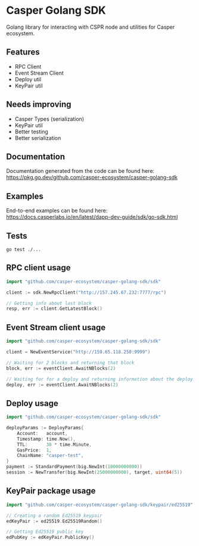 # Casper Golang SDK

Golang library for interacting with CSPR node and utilities for Casper ecosystem.

## Features
- RPC Client
- Event Stream Client
- Deploy util
- KeyPair util

## Needs improving
- Casper Types (serialization)
- KeyPair util
- Better testing
- Better serialization

## Documentation
Documentation generated from the code can be found here: https://pkg.go.dev/github.com/casper-ecosystem/casper-golang-sdk

## Examples 
End-to-end examples can be found here: https://docs.casperlabs.io/en/latest/dapp-dev-guide/sdk/go-sdk.html

## Tests

```
go test ./...
```

## RPC client usage

```go
import "github.com/casper-ecosystem/casper-golang-sdk/sdk"

client := sdk.NewRpcClient("http://157.245.67.232:7777/rpc")

// Getting info about last block
resp, err := client.GetLatestBlock()
```

## Event Stream client usage

```go
import "github.com/casper-ecosystem/casper-golang-sdk/sdk"

client = NewEventService("http://159.65.118.250:9999")

// Waiting for 2 blocks and returning that block
block, err := eventClient.AwaitNBlocks(2)

// Waiting for for a deploy and returning information about the deploy
deploy, err := eventClient.AwaitNBlocks(2)
```

## Deploy usage

```go
import "github.com/casper-ecosystem/casper-golang-sdk/sdk"

deployParams := DeployParams{
    Account:   account,
    Timestamp: time.Now(),
    TTL:       30 * time.Minute,
    GasPrice:  1,
    ChainName: "casper-test",
}
payment := StandardPayment(big.NewInt(10000000000))
session := NewTransfer(big.NewInt(25000000000), target, uint64(5))
```

## KeyPair package usage

```go
import "github.com/casper-ecosystem/casper-golang-sdk/keypair/ed25519"

// Creating a random Ed25519 keypair
edKeyPair := ed25519.Ed25519Random()

// Getting Ed25519 public key
edPubKey := edKeyPair.PublicKey()
```

